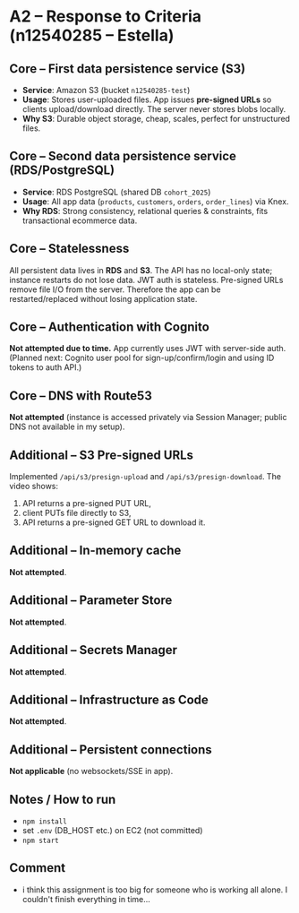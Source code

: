 # A2 – Response to Criteria (n12540285 – Estella)

## Core – First data persistence service (S3)
- **Service**: Amazon S3 (bucket `n12540285-test`)
- **Usage**: Stores user-uploaded files. App issues **pre-signed URLs** so clients upload/download directly. The server never stores blobs locally.
- **Why S3**: Durable object storage, cheap, scales, perfect for unstructured files.

## Core – Second data persistence service (RDS/PostgreSQL)
- **Service**: RDS PostgreSQL (shared DB `cohort_2025`)
- **Usage**: All app data (`products`, `customers`, `orders`, `order_lines`) via Knex.
- **Why RDS**: Strong consistency, relational queries & constraints, fits transactional ecommerce data.

## Core – Statelessness
All persistent data lives in **RDS** and **S3**. The API has no local-only state; instance restarts do not lose data. JWT auth is stateless. Pre-signed URLs remove file I/O from the server. Therefore the app can be restarted/replaced without losing application state.

## Core – Authentication with Cognito
**Not attempted due to time.** App currently uses JWT with server-side auth. (Planned next: Cognito user pool for sign-up/confirm/login and using ID tokens to auth API.)

## Core – DNS with Route53
**Not attempted** (instance is accessed privately via Session Manager; public DNS not available in my setup).

## Additional – S3 Pre-signed URLs
Implemented `/api/s3/presign-upload` and `/api/s3/presign-download`. The video shows:
1) API returns a pre-signed PUT URL,
2) client PUTs file directly to S3,
3) API returns a pre-signed GET URL to download it.

## Additional – In-memory cache
**Not attempted**.

## Additional – Parameter Store
**Not attempted**.

## Additional – Secrets Manager
**Not attempted**.

## Additional – Infrastructure as Code
**Not attempted**.

## Additional – Persistent connections
**Not applicable** (no websockets/SSE in app).

## Notes / How to run
- `npm install`
- set `.env` (DB_HOST etc.) on EC2 (not committed)
- `npm start`

## Comment
- i think this assignment is too big for someone who is working all alone. I couldn't finish everything in time...